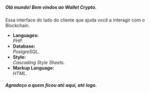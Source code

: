 <h5>Olá mundo! Bem vindos ao Wallet Crypto.</h5>
<p>Essa interface do lado do cliente que ajuda você a interagir com o Blockchain.</p>


<ul>
<li>
  <strong>Languages: <br /></strong>
  <i>PHP.</i>
 </li>

<li>
  <strong>Database: </br /></strong>
  <i>PostgreSQL.</i>
</li>

<li>
  <strong>Style: <br /></strong>
  <i>Cascading Style Sheets.</i>
</li>

<li>
  <strong>Markup Language: <br /></strong>
  <i>HTML.</i>
</li>
</ul>




<h5>Agradeço a quem ficou até aqui, até logo.</h5>

